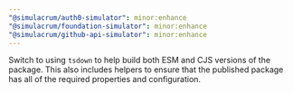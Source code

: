```yaml
---
"@simulacrum/auth0-simulator": minor:enhance
"@simulacrum/foundation-simulator": minor:enhance
"@simulacrum/github-api-simulator": minor:enhance
---
```


Switch to using `tsdown` to help build both ESM and CJS versions of the package. This also includes helpers to ensure that the published package has all of the required properties and configuration.
